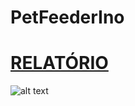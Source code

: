 # PetFeederIno

# [RELATÓRIO](https://www.overleaf.com/read/jqtqdbxnkppk)  

  ![alt text](https://github.com/maralucilg/PetFeederIno/blob/master/photo_2019-06-29_13-20-06.jpg "Protótipo")
